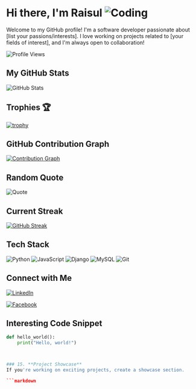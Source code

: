 # Hi there, I'm Raisul ![Coding](https://media.giphy.com/media/L8K62iTDkzGX6/giphy.gif)

Welcome to my GitHub profile! I'm a software developer passionate about [list your passions/interests]. I love working on projects related to [your fields of interest], and I'm always open to collaboration!

![Profile Views](https://github-readme-stats.vercel.app/api?username=pyraisul&show_icons=true&count_private=true)
## My GitHub Stats

![GitHub Stats](https://github-readme-stats.vercel.app/api?username=pyraisul&show_icons=true&theme=radical)
## Trophies 🏆

[![trophy](https://github-profile-trophy.vercel.app/?username=pyraisul&theme=onedark)](https://github.com/ryo-ma/github-profile-trophy)

## GitHub Contribution Graph

[![Contribution Graph](https://activity-graph.herokuapp.com/graph?username=raisul&theme=dracula)](https://github.com/ashutosh00710/github-readme-activity-graph)

## Random Quote

![Quote](https://quotes-github-readme.vercel.app/api?type=horizontal)

## Current Streak

[![GitHub Streak](https://streak-stats.demolab.com/?user=pyraisul&theme=radical)](https://git.io/streak-stats)

## Tech Stack

![Python](https://img.shields.io/badge/Python-3776AB?style=for-the-badge&logo=python&logoColor=white)
![JavaScript](https://img.shields.io/badge/JavaScript-323330?style=for-the-badge&logo=javascript&logoColor=F7DF1E)
![Django](https://img.shields.io/badge/Django-092E20?style=for-the-badge&logo=django&logoColor=white)
![MySQL](https://img.shields.io/badge/MySQL-4479A1?style=for-the-badge&logo=mysql&logoColor=white)
![Git](https://img.shields.io/badge/Git-F05032?style=for-the-badge&logo=git&logoColor=white)


## Connect with Me

[![LinkedIn](https://img.shields.io/badge/LinkedIn-blue?style=for-the-badge&logo=linkedin)](https://www.linkedin.com/in/contact-raisul)

[![Facebook](https://img.shields.io/badge/Facebook-blue?style=for-the-badge&logo=facebook)](https://facebook.com/raisul.anonymous)

## Interesting Code Snippet

```python
def hello_world():
    print("Hello, world!")



### 15. **Project Showcase**
If you're working on exciting projects, create a showcase section.

```markdown










